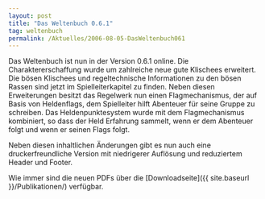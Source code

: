 ```yaml
---
layout: post
title: "Das Weltenbuch 0.6.1"
tag: weltenbuch
permalink: /Aktuelles/2006-08-05-DasWeltenbuch061
---
```


Das Weltenbuch ist nun in der Version 0.6.1 online. Die Charaktererschaffung wurde um zahlreiche neue gute Klischees erweitert. Die bösen Klischees und regeltechnische Informationen zu den bösen Rassen sind jetzt im Spielleiterkapitel zu finden. Neben diesen Erweiterungen besitzt das Regelwerk nun einen Flagmechanismus, der auf Basis von Heldenflags, dem Spielleiter hilft Abenteuer für seine Gruppe zu schreiben. Das Heldenpunktesystem wurde mit dem Flagmechanismus kombiniert, so dass der Held Erfahrung sammelt, wenn er dem Abenteuer folgt und wenn er seinen Flags folgt.

Neben diesen inhaltlichen Änderungen gibt es nun auch eine druckerfreundliche Version mit niedrigerer Auflösung und reduziertem Header und Footer.

Wie immer sind die neuen PDFs über die [Downloadseite]({{ site.baseurl }}/Publikationen/) verfügbar.


